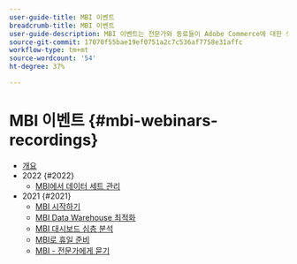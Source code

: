 ```yaml
---
user-guide-title: MBI 이벤트
breadcrumb-title: MBI 이벤트
user-guide-description: MBI 이벤트는 전문가와 동료들이 Adobe Commerce에 대한 생각과 아이디어를 공유한 영상 라이브러리다.
source-git-commit: 17070f55bae19ef0751a2c7c536af7758e31affc
workflow-type: tm+mt
source-wordcount: '54'
ht-degree: 37%

---
```



# MBI 이벤트  {#mbi-webinars-recordings}

+ [개요](overview.md)
+ 2022 {#2022}
   + [MBI에서 데이터 세트 관리](2021-22/manage-data-sets.md)
+ 2021 {#2021}
   + [MBI 시작하기](2021-22/getting-started.md)
   + [MBI Data Warehouse 최적화](2021-22/optimize-data-warehouse.md)
   + [MBI 대시보드 심층 분석](2021-22/dashboards-deep-dive.md)
   + [MBI로 휴일 준비](2021-22/holiday-readiness.md)
   + [MBI - 전문가에게 묻기](2021-22/ask-expert.md)

<!---+ Commerce Events {#commerce-events}
  + [Overview](commerce-events/overview.md)
  + 2022 {#2022}
    + [Top Tips and Tricks for Adobe Campaign Standard](customer-journeys/2022/tips-and-tricks.md)
    + [Develop and customize data models in Adobe Campaign Classic](customer-journeys/2022/data-models.md)

+ Data and insights {#commerce-release-updates}
  + [Overview](commerce-release-updates/overview.md)
  + 2022 {#2022}
    + [Innovations and trends](data-and-insights/2022/innovations.md)
    + [Sensei and Analysis Workspace](data-and-insights/2022/sensei.md)
    + [Personalize and automate with Adobe Target](data-and-insights/2022/personalize.md)
    + [Analytics and Target applications for Mobile and Apps](data-and-insights/2022/mobile-and-apps.md)
    + [Cross Device Analytics and Customer Journey Analytics](data-and-insights/2022/cross-device-analytics.md) --->